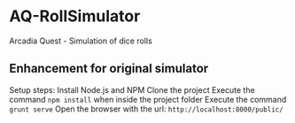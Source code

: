 # AQ-RollSimulator
Arcadia Quest - Simulation of dice rolls

Enhancement for original simulator
------
Setup steps:
Install Node.js and NPM
Clone the project
Execute the command ```npm install``` when inside the project folder
Execute the command ```grunt serve```
Open the browser with the url: ```http://localhost:8000/public/```